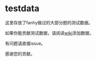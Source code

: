# testdata

这里存放了fanhy做过的大部分题的测试数据。

如果你能贡献测试数据，请阅读[wiki](https://github.com/Fanhy531/testdata/wiki)添加数据。

有问题请直接issue。

感谢您的贡献。
